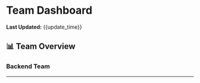 # Team Dashboard

<!-- xmd: set update_time = exec date '+%Y-%m-%d %H:%M:%S' -->

**Last Updated:** {{update_time}}

## 📊 Team Overview

### Backend Team
<!-- xmd:import update/backend.md -->

---

